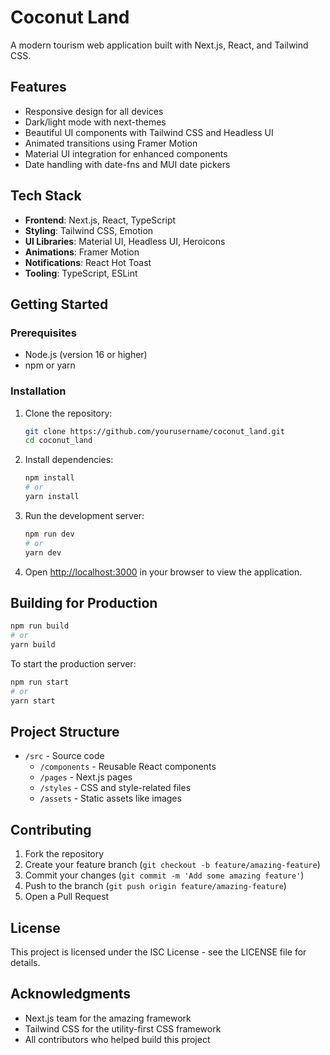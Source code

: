 # Coconut Land

A modern tourism web application built with Next.js, React, and Tailwind CSS.

## Features

- Responsive design for all devices
- Dark/light mode with next-themes
- Beautiful UI components with Tailwind CSS and Headless UI
- Animated transitions using Framer Motion
- Material UI integration for enhanced components
- Date handling with date-fns and MUI date pickers

## Tech Stack

- **Frontend**: Next.js, React, TypeScript
- **Styling**: Tailwind CSS, Emotion
- **UI Libraries**: Material UI, Headless UI, Heroicons
- **Animations**: Framer Motion
- **Notifications**: React Hot Toast
- **Tooling**: TypeScript, ESLint

## Getting Started

### Prerequisites

- Node.js (version 16 or higher)
- npm or yarn

### Installation

1. Clone the repository:

   ```bash
   git clone https://github.com/yourusername/coconut_land.git
   cd coconut_land
   ```

2. Install dependencies:

   ```bash
   npm install
   # or
   yarn install
   ```

3. Run the development server:

   ```bash
   npm run dev
   # or
   yarn dev
   ```

4. Open [http://localhost:3000](http://localhost:3000) in your browser to view the application.

## Building for Production

```bash
npm run build
# or
yarn build
```

To start the production server:

```bash
npm run start
# or
yarn start
```

## Project Structure

- `/src` - Source code
  - `/components` - Reusable React components
  - `/pages` - Next.js pages
  - `/styles` - CSS and style-related files
  - `/assets` - Static assets like images

## Contributing

1. Fork the repository
2. Create your feature branch (`git checkout -b feature/amazing-feature`)
3. Commit your changes (`git commit -m 'Add some amazing feature'`)
4. Push to the branch (`git push origin feature/amazing-feature`)
5. Open a Pull Request

## License

This project is licensed under the ISC License - see the LICENSE file for details.

## Acknowledgments

- Next.js team for the amazing framework
- Tailwind CSS for the utility-first CSS framework
- All contributors who helped build this project
